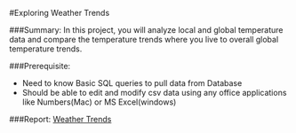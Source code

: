 #Exploring Weather Trends

###Summary:
  In this project, you will analyze local and global temperature data and compare the temperature trends where you live to overall global temperature trends.

###Prerequisite:
  * Need to know Basic SQL queries to pull data from Database
  * Should be able to edit and modify csv data using any office applications like Numbers(Mac) or MS Excel(windows)

###Report:
  [Weather Trends](weather_trends.pdf)
